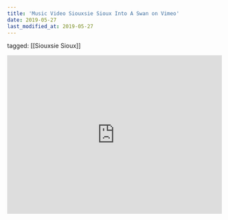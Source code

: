 ```yaml
---
title: 'Music Video Siouxsie Sioux Into A Swan on Vimeo'
date: 2019-05-27
last_modified_at: 2019-05-27
---
```

tagged: [[Siouxsie Sioux]]
<iframe allow="autoplay; fullscreen; picture-in-picture" allowfullscreen="" frameborder="0" height="369" src="https://player.vimeo.com/video/36534982?title=0&amp;byline=0&amp;portrait=0&amp;speed=0&amp;app_id=122963" title="Music Video: Siouxsie Sioux &amp;quot;Into A Swan&amp;quot;" width="500"></iframe>